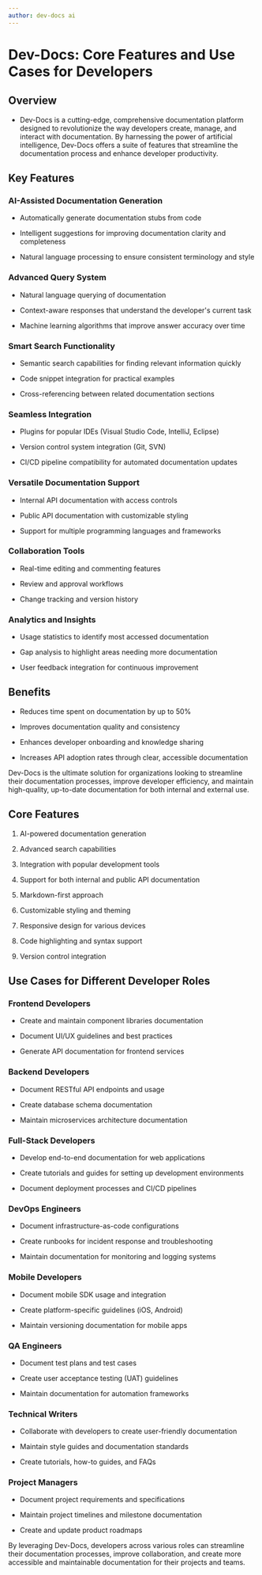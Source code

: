 ```yaml
---
author: dev-docs ai
---
```




# Dev-Docs: Core Features and Use Cases for Developers

## Overview

* Dev-Docs is a cutting-edge, comprehensive documentation platform designed to revolutionize the way developers create, manage, and interact with documentation. By harnessing the power of artificial intelligence, Dev-Docs offers a suite of features that streamline the documentation process and enhance developer productivity.

## Key Features

### AI-Assisted Documentation Generation

* Automatically generate documentation stubs from code

* Intelligent suggestions for improving documentation clarity and completeness

* Natural language processing to ensure consistent terminology and style

### Advanced Query System

* Natural language querying of documentation

* Context-aware responses that understand the developer's current task

* Machine learning algorithms that improve answer accuracy over time

### Smart Search Functionality

* Semantic search capabilities for finding relevant information quickly

* Code snippet integration for practical examples

* Cross-referencing between related documentation sections

### Seamless Integration

* Plugins for popular IDEs (Visual Studio Code, IntelliJ, Eclipse)

* Version control system integration (Git, SVN)

* CI/CD pipeline compatibility for automated documentation updates

### Versatile Documentation Support

* Internal API documentation with access controls

* Public API documentation with customizable styling

* Support for multiple programming languages and frameworks

### Collaboration Tools

* Real-time editing and commenting features

* Review and approval workflows

* Change tracking and version history

### Analytics and Insights

* Usage statistics to identify most accessed documentation

* Gap analysis to highlight areas needing more documentation

* User feedback integration for continuous improvement

## Benefits

* Reduces time spent on documentation by up to 50%

* Improves documentation quality and consistency

* Enhances developer onboarding and knowledge sharing

* Increases API adoption rates through clear, accessible documentation

Dev-Docs is the ultimate solution for organizations looking to streamline their documentation processes, improve developer efficiency, and maintain high-quality, up-to-date documentation for both internal and external use.

## Core Features

1. AI-powered documentation generation

2. Advanced search capabilities

3. Integration with popular development tools

4. Support for both internal and public API documentation

5. Markdown-first approach

6. Customizable styling and theming

7. Responsive design for various devices

8. Code highlighting and syntax support

9. Version control integration

## Use Cases for Different Developer Roles

### Frontend Developers

* Create and maintain component libraries documentation

* Document UI/UX guidelines and best practices

* Generate API documentation for frontend services

### Backend Developers

* Document RESTful API endpoints and usage

* Create database schema documentation

* Maintain microservices architecture documentation

### Full-Stack Developers

* Develop end-to-end documentation for web applications

* Create tutorials and guides for setting up development environments

* Document deployment processes and CI/CD pipelines

### DevOps Engineers

* Document infrastructure-as-code configurations

* Create runbooks for incident response and troubleshooting

* Maintain documentation for monitoring and logging systems

### Mobile Developers

* Document mobile SDK usage and integration

* Create platform-specific guidelines (iOS, Android)

* Maintain versioning documentation for mobile apps

### QA Engineers

* Document test plans and test cases

* Create user acceptance testing (UAT) guidelines

* Maintain documentation for automation frameworks

### Technical Writers

* Collaborate with developers to create user-friendly documentation

* Maintain style guides and documentation standards

* Create tutorials, how-to guides, and FAQs

### Project Managers

* Document project requirements and specifications

* Maintain project timelines and milestone documentation

* Create and update product roadmaps

By leveraging Dev-Docs, developers across various roles can streamline their documentation processes, improve collaboration, and create more accessible and maintainable documentation for their projects and teams.
